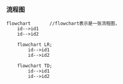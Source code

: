 ### 流程图

    flowchart       //flowchart表示是一张流程图，
        id-->id1
        id-->id2

```mermaid
    flowchart LR;
        id-->id1
        id-->id2
```

```mermaid
    flowchart TD;
        id-->id1
        id-->id2
```

